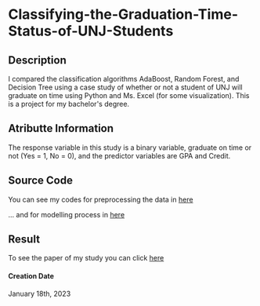 # Classifying-the-Graduation-Time-Status-of-UNJ-Students

## Description

I compared the classification algorithms AdaBoost, Random Forest, and Decision Tree using a case study of whether or not a student of UNJ will graduate on time using Python and Ms. Excel (for some visualization). This is a project for my bachelor's degree.

## Atributte Information
The response variable in this study is a binary variable, graduate on time or not (Yes = 1, No = 0), and the predictor variables are GPA and Credit.

## Source Code

You can see my codes for preprocessing the data in [here](https://github.com/malikkarim14/Predicting-the-On-Time-Graduation-Status-of-UNJ-Students/blob/77d690d87e2a05b68cb507632793a0caa71c27e6/Notebook/Preprocessing_Skripsi.ipynb)

... and for modelling process in [here](https://github.com/malikkarim14/Predicting-the-On-Time-Graduation-Status-of-UNJ-Students/blob/77d690d87e2a05b68cb507632793a0caa71c27e6/Notebook/Pemodelan_Skripsi.ipynb)

## Result

To see the paper of my study you can click [here]()



#### Creation Date

January 18th, 2023
